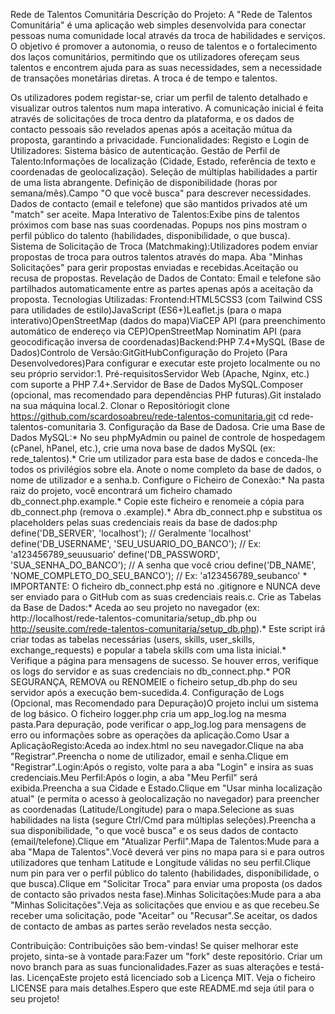 Rede de Talentos Comunitária
Descrição do Projeto:
A "Rede de Talentos Comunitária" é uma aplicação web simples desenvolvida para conectar pessoas numa comunidade local através da troca de habilidades e serviços. O objetivo é promover a autonomia, o reuso de talentos e o fortalecimento dos laços comunitários, permitindo que os utilizadores ofereçam seus talentos e encontrem ajuda para as suas necessidades, sem a necessidade de transações monetárias diretas. A troca é de tempo e talentos. 

Os utilizadores podem registar-se, criar um perfil de talento detalhado e visualizar outros talentos num mapa interativo. A comunicação inicial é feita através de solicitações de troca dentro da plataforma, e os dados de contacto pessoais são revelados apenas após a aceitação mútua da proposta, garantindo a privacidade.
Funcionalidades:
Registo e Login de Utilizadores: Sistema básico de autenticação.
Gestão de Perfil de Talento:Informações de localização (Cidade, Estado, referência de texto e coordenadas de geolocalização).
Seleção de múltiplas habilidades a partir de uma lista abrangente.
Definição de disponibilidade (horas por semana/mês).Campo "O que você busca" para descrever necessidades.
Dados de contacto (email e telefone) que são mantidos privados até um "match" ser aceite.
Mapa Interativo de Talentos:Exibe pins de talentos próximos com base nas suas coordenadas.
Popups nos pins mostram o perfil público do talento (habilidades, disponibilidade, o que busca).
Sistema de Solicitação de Troca (Matchmaking):Utilizadores podem enviar propostas de troca para outros talentos através do mapa.
Aba "Minhas Solicitações" para gerir propostas enviadas e recebidas.Aceitação ou recusa de propostas.
Revelação de Dados de Contato: Email e telefone são partilhados automaticamente entre as partes apenas após a aceitação da proposta.
Tecnologias Utilizadas:
Frontend:HTML5CSS3 (com Tailwind CSS para utilidades de estilo)JavaScript (ES6+)Leaflet.js (para o mapa interativo)OpenStreetMap (dados do mapa)ViaCEP API (para preenchimento automático de endereço via CEP)OpenStreetMap Nominatim API (para geocodificação inversa de coordenadas)Backend:PHP 7.4+MySQL (Base de Dados)Controlo de Versão:GitGitHubConfiguração do Projeto (Para Desenvolvedores)Para configurar e executar este projeto localmente ou no seu próprio servidor:1. Pré-requisitosServidor Web (Apache, Nginx, etc.) com suporte a PHP 7.4+.Servidor de Base de Dados MySQL.Composer (opcional, mas recomendado para dependências PHP futuras).Git instalado na sua máquina local.2. Clonar o Repositóriogit clone https://github.com/scardosoabreu/rede-talentos-comunitaria.git
cd rede-talentos-comunitaria
3. Configuração da Base de Dadosa.  Crie uma Base de Dados MySQL:* No seu phpMyAdmin ou painel de controle de hospedagem (cPanel, hPanel, etc.), crie uma nova base de dados MySQL (ex: rede_talentos).* Crie um utilizador para esta base de dados e conceda-lhe todos os privilégios sobre ela. Anote o nome completo da base de dados, o nome de utilizador e a senha.b.  Configure o Ficheiro de Conexão:* Na pasta raiz do projeto, você encontrará um ficheiro chamado db_connect.php.example.* Copie este ficheiro e renomeie a cópia para db_connect.php (remova o .example).* Abra db_connect.php e substitua os placeholders pelas suas credenciais reais da base de dados:php define('DB_SERVER', 'localhost'); // Geralmente 'localhost' define('DB_USERNAME', 'SEU_USUARIO_DO_BANCO'); // Ex: 'a123456789_seuusuario' define('DB_PASSWORD', 'SUA_SENHA_DO_BANCO'); // A senha que você criou define('DB_NAME', 'NOME_COMPLETO_DO_SEU_BANCO'); // Ex: 'a123456789_seubanco' * IMPORTANTE: O ficheiro db_connect.php está no .gitignore e NUNCA deve ser enviado para o GitHub com as suas credenciais reais.c.  Crie as Tabelas da Base de Dados:* Aceda ao seu projeto no navegador (ex: http://localhost/rede-talentos-comunitaria/setup_db.php ou http://seusite.com/rede-talentos-comunitaria/setup_db.php).* Este script irá criar todas as tabelas necessárias (users, skills, user_skills, exchange_requests) e popular a tabela skills com uma lista inicial.* Verifique a página para mensagens de sucesso. Se houver erros, verifique os logs do servidor e as suas credenciais no db_connect.php.* POR SEGURANÇA, REMOVA ou RENOMEIE o ficheiro setup_db.php do seu servidor após a execução bem-sucedida.4. Configuração de Logs (Opcional, mas Recomendado para Depuração)O projeto inclui um sistema de log básico. O ficheiro logger.php cria um app_log.log na mesma pasta.Para depuração, pode verificar o app_log.log para mensagens de erro ou informações sobre as operações da aplicação.Como Usar a AplicaçãoRegisto:Aceda ao index.html no seu navegador.Clique na aba "Registrar".Preencha o nome de utilizador, email e senha.Clique em "Registrar".Login:Após o registo, volte para a aba "Login" e insira as suas credenciais.Meu Perfil:Após o login, a aba "Meu Perfil" será exibida.Preencha a sua Cidade e Estado.Clique em "Usar minha localização atual" (e permita o acesso à geolocalização no navegador) para preencher as coordenadas (Latitude/Longitude) para o mapa.Selecione as suas habilidades na lista (segure Ctrl/Cmd para múltiplas seleções).Preencha a sua disponibilidade, "o que você busca" e os seus dados de contacto (email/telefone).Clique em "Atualizar Perfil".Mapa de Talentos:Mude para a aba "Mapa de Talentos".Você deverá ver pins no mapa para si e para outros utilizadores que tenham Latitude e Longitude válidas no seu perfil.Clique num pin para ver o perfil público do talento (habilidades, disponibilidade, o que busca).Clique em "Solicitar Troca" para enviar uma proposta (os dados de contacto são privados nesta fase).Minhas Solicitações:Mude para a aba "Minhas Solicitações".Veja as solicitações que enviou e as que recebeu.Se receber uma solicitação, pode "Aceitar" ou "Recusar".Se aceitar, os dados de contacto de ambas as partes serão revelados nesta secção.

Contribuição:
Contribuições são bem-vindas! Se quiser melhorar este projeto, sinta-se à vontade para:Fazer um "fork" deste repositório.
Criar um novo branch para as suas funcionalidades.Fazer as suas alterações e testá-las.
LicençaEste projeto está licenciado sob a Licença MIT. Veja o ficheiro LICENSE para mais detalhes.Espero que este README.md seja útil para o seu projeto!
